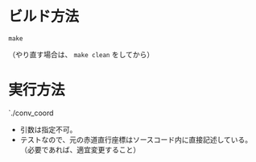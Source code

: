 ビルド方法
==========

`make`

（やり直す場合は、 `make clean` をしてから）

実行方法
========

`./conv_coord

* 引数は指定不可。
* テストなので、元の赤道直行座標はソースコード内に直接記述している。  
  （必要であれば、適宜変更すること）

